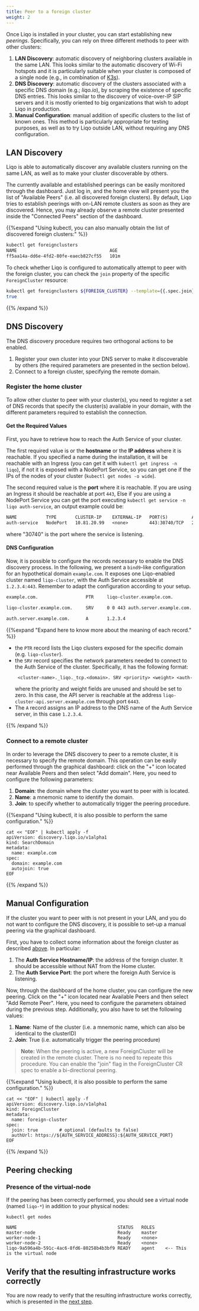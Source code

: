 ```yaml
---
title: Peer to a foreign cluster
weight: 2
---
```


Once Liqo is installed in your cluster, you can start establishing new *peerings*.
Specifically, you can rely on three different methods to peer with other clusters:

1. **LAN Discovery**: automatic discovery of neighboring clusters available in the same LAN. This looks similar to the automatic discovery of Wi-Fi hotspots and it is particularly suitable when your cluster is composed of a single node (e.g., in combination of [K3s](https://k3s.io)).
2. **DNS Discovery**: automatic discovery of the clusters associated with a specific DNS domain (e.g.; *liqo.io*), by scraping the existence of specific DNS entries. This looks similar to the discovery of voice-over-IP SIP servers and it is mostly oriented to big organizations that wish to adopt Liqo in production.
3. **Manual Configuration**: manual addition of specific clusters to the list of known ones. This method is particularly appropriate for testing purposes, as well as to try Liqo outside LAN, without requiring any DNS configuration.

## LAN Discovery

Liqo is able to automatically discover any available clusters running on the same LAN, as well as to make your cluster discoverable by others.

The currently available and established peerings can be easily monitored through the dashboard.
Just log in, and the home view will present you the list of "Available Peers" (i.e. all discovered foreign clusters).
By default, Liqo tries to establish peerings with on-LAN remote clusters as soon as they are discovered.
Hence, you may already observe a remote cluster presented inside the "Connected Peers" section of the dashboard.

{{%expand "Using kubectl, you can also manually obtain the list of discovered foreign clusters:" %}}

```bash
kubectl get foreignclusters
NAME                                   AGE
ff5aa14a-dd6e-4fd2-80fe-eaecb827cf55   101m
```

To check whether Liqo is configured to automatically attempt to peer with the foreign cluster,
you can check the `join` property of the specific `ForeignCluster` resource:
```bash
kubectl get foreignclusters ${FOREIGN_CLUSTER} --template={{.spec.join}}
true
```
{{% /expand %}}


## DNS Discovery

The DNS discovery procedure requires two orthogonal actions to be enabled.
1. Register your own cluster into your DNS server to make it discoverable by others (the required parameters are presented in the section below).
2. Connect to a foreign cluster, specifying the remote domain.

### Register the home cluster

To allow other cluster to peer with your cluster(s), you need to register a set of DNS records that specify the cluster(s) available in your domain, with the different parameters required to establish the connection.

#### Get the Required Values

First, you have to retrieve how to reach the Auth Service of your cluster.

The first required value is or the __hostname__ or the __IP address__ where it is reachable.
If you specified a name during the installation, it will be reachable with an Ingress (you can get it with `kubectl get ingress -n liqo`),
if not it is exposed with a NodePort Service, so you can get one if the IPs of the nodes of your cluster (`kubectl get nodes -o wide`).

The second required value is the __port__ where it is reachable.
If you are using an Ingress it should be reachable at port `443`, Else if you are using a NodePort Service you can get the port executing
`kubectl get service -n liqo auth-service`, an output example could be:

```txt
NAME           TYPE       CLUSTER-IP    EXTERNAL-IP   PORT(S)         AGE
auth-service   NodePort   10.81.20.99   <none>        443:30740/TCP   2m7s
```
where "30740" is the port where the service is listening.

#### DNS Configuration

Now, it is possible to configure the records necessary to enable the DNS discovery process.
In the following, we present a `bind9`-like configuration for an hypothetical domain `example.com`. It exposes one Liqo-enabled cluster named `liqo-cluster`, with the Auth Service accessible at `1.2.3.4:443`.
Remember to adapt the configuration according to your setup.
```txt
example.com.                  PTR     liqo-cluster.example.com.

liqo-cluster.example.com.     SRV     0 0 443 auth.server.example.com.

auth.server.example.com.      A       1.2.3.4
```

{{%expand "Expand here to know more about the meaning of each record." %}}

* the `PTR` record lists the Liqo clusters exposed for the specific domain (e.g. `liqo-cluster`).
* the `SRV` record specifies the network parameters needed to connect to the Auth Service of the cluster.
  Specifically, it has the following format:
  ```txt
   <cluster-name>._liqo._tcp.<domain>. SRV <priority> <weight> <auth-server-port> <auth-server-name>.
  ```
  where the priority and weight fields are unused and should be set to zero. In this case, the API server is reachable at the address `liqo-cluster-api.server.example.com` through port `6443`.
* The `A` record assigns an IP address to the DNS name of the Auth Service server, in this case `1.2.3.4`.

{{% /expand %}}

### Connect to a remote cluster

In order to leverage the DNS discovery to peer to a remote cluster, it is necessary to specify the remote domain.
This operation can be easily performed through the graphical dashboard: click on the "+" icon located near Available Peers and then select "Add domain".
Here, you need to configure the following parameters:
1. **Domain**: the domain where the cluster you want to peer with is located.
2. **Name**: a mnemonic name to identify the domain.
3. **Join**: to specify whether to automatically trigger the peering procedure.

{{%expand "Using kubectl, it is also possible to perform the same configuration." %}}

```
cat << "EOF" | kubectl apply -f
apiVersion: discovery.liqo.io/v1alpha1
kind: SearchDomain
metadata:
  name: example.com
spec:
  domain: example.com
  autojoin: true
EOF
```

{{% /expand %}}

## Manual Configuration

If the cluster you want to peer with is not present in your LAN, and you do not want to configure the DNS discovery,
it is possible to set-up a manual peering via the graphical dashboard.

First, you have to collect some information about the foreign cluster as described [above](#get-the-required-values). In particular:

1. The **Auth Service Hostname/IP**: the address of the foreign cluster. It should be accessible without NAT from the Home cluster.
2. The **Auth Service Port**: the port where the foreign Auth Service is listening.

<!-- TODO: are the dashboard instructions still valid? -->
Now, through the dashboard of the home cluster, you can configure the new peering. Click on the "+" icon located near Available Peers and then select "Add Remote Peer". Here, you need to configure the parameters obtained during the previous step. Additionally, you also have to set the following values:

 1. **Name**: Name of the cluster (i.e. a mnemonic name, which can also be identical to the clusterID)
 2. **Join**: True (i.e. automatically trigger the peering procedure)

> **Note:** When the peering is active, a new ForeignCluster will be created in the remote cluster. There is no need to repeate this procedure.
> You can enable the "join" flag in the ForeignCluster CR spec to enable a bi-directional peering.

{{%expand "Using kubectl, it is also possible to perform the same configuration." %}}

```
cat << "EOF" | kubectl apply -f
apiVersion: discovery.liqo.io/v1alpha1
kind: ForeignCluster
metadata:
  name: foreign-cluster
spec:
  join: true        # optional (defaults to false)
  authUrl: https://${AUTH_SERVICE_ADDRESS}:${AUTH_SERVICE_PORT}
EOF
```

{{% /expand %}}

## Peering checking

### Presence of the virtual-node

If the peering has been correctly performed, you should see a virtual node (named `liqo-*`) in addition to your physical nodes:

```
kubectl get nodes

NAME                                      STATUS   ROLES
master-node                               Ready    master
worker-node-1                             Ready    <none>
worker-node-2                             Ready    <none>
liqo-9a596a4b-591c-4ac6-8fd6-80258b4b3bf9 READY    agent    <-- This is the virtual node
```

## Verify that the resulting infrastructure works correctly

You are now ready to verify that the resulting infrastructure works correctly, which is presented in the [next step](../test).
